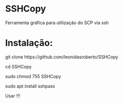 # SSHCopy
Ferramenta gráfica para utilização do SCP via ssh
# Instalação: 
<p>git clone https://github.com/leonidasroberto/SSHCopy</p>
<p>cd SSHCopy</p>
<p>sudo chmod 755 SSHCopy</p>
<p>sudo apt install sshpass</p>
<p>Usar !!!</>
